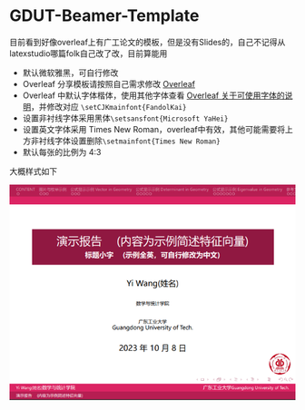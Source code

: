# GDUT-Beamer-Template

目前看到好像overleaf上有广工论文的模板，但是没有Slides的，自己不记得从latexstudio哪篇folk自己改了改，目前算能用

- 默认微软雅黑，可自行修改
- Overleaf 分享模板请按照自己需求修改 [Overleaf]()
- Overleaf 中默认字体楷体，使用其他字体查看 [Overleaf 关于可使用字体的说明](https://cn.overleaf.com/learn/latex/Questions/Which_OTF_or_TTF_fonts_are_supported_via_fontspec%3F#Chinese)，并修改对应 `\setCJKmainfont{FandolKai}`
- 设置非衬线字体采用黑体`\setsansfont{Microsoft YaHei}`
- 设置英文字体采用 Times New Roman，overleaf中有效，其他可能需要将上方非衬线字体设置删除`\setmainfont{Times New Roman} `
- 默认每张的比例为 4:3

大概样式如下

<img alt="sample" src="https://github.com/MaxW322/GDUT-Beamer-Template/blob/437987e100d243624d7b35d3f9e7cfa5aac0e986/fig/sample.png">
